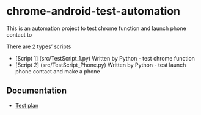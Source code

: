 # chrome-android-test-automation
This is an automation project to test chrome function and launch phone contact to 

There are 2 types’ scripts
  - [Script 1] (src/TestScript_1.py) Written by Python - test chrome function 
  - [Script 2] (src/TestScript_Phone.py) Written by Python - test launch phone contact and make a phone


## Documentation
- [Test plan](doc/test-plan.md)
